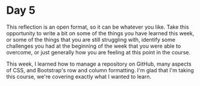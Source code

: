 # Day 5

This reflection is an open format, so it can be whatever you like. 
Take this opportunity to write a bit on some of the things you have learned this week, or some of the things that you are still struggling with, 
identify some challenges you had at the beginning of the week that you were able to overcome, or just generally how you are feeling at this point 
in the course.

This week, I learned how to manage a repository on GitHub, many aspects of CSS, and Bootstrap's row and column formatting. I'm glad that I'm taking this course, we're covering exactly what I wanted to learn. 